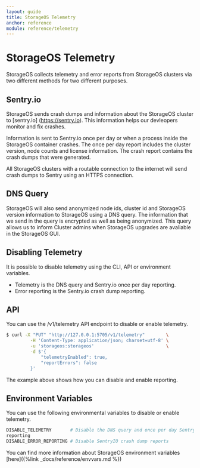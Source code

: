 ```yaml
---
layout: guide
title: StorageOS Telemetry
anchor: reference
module: reference/telemetry
---
```


# StorageOS Telemetry

StorageOS collects telemetry and error reports  from StorageOS clusters via two
different methods for two different purposes.

## Sentry.io

StorageOS sends crash dumps and information about the StorageOS cluster to [sentry.io]
(https://sentry.io). This information helps our devleopers monitor and fix crashes.

Information is sent to Sentry.io once per day or when a process inside the
StorageOS container crashes. The once per day report includes the cluster version,
node counts and license information. The crash report contains
the crash dumps that were generated. 

All StorageOS clusters with a routable connection to the internet will send crash
dumps to Sentry using an HTTPS connection.

## DNS Query

StorageOS will also send anonymized node ids, cluster id and StorageOS version
information to StorageOS using a DNS query. The information that we send in the
query is encrypted as well as being anonymized. This query allows us to inform
Cluster admins when StorageOS upgrades are avaliable in the StorageOS GUI.

## Disabling Telemetry

It is possible to disable telemetry using the CLI, API or environment
variables.

* Telemetry is the DNS query and Sentry.io once per day reporting. 
* Error reporting is the Sentry.io crash dump reporting. 

## API

You can use the /v1/telemetry API endpoint to disable or enable telemetry. 

```bash
$ curl -X "PUT" "http://127.0.0.1:5705/v1/telemetry"        \
         -H 'Content-Type: application/json; charset=utf-8' \
         -u 'storageos:storageos'                           \
         -d $'{
             "telemetryEnabled": true,
             "reportErrors": false
         }'
```
The example above shows how you can disable and enable reporting. 

## Environment Variables

You can use the following environmental variables to disable or enable telemetry.

```bash
DISABLE_TELEMETRY       # Disable the DNS query and once per day Sentry.io
reporting
DISABLE_ERROR_REPORTING # Disable SentryIO crash dump reports
```

You can find more information about StorageOS environment variables
[here]({%link _docs/reference/envvars.md %})
